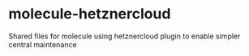 # molecule-hetznercloud

Shared files for molecule using hetznercloud plugin to enable simpler central maintenance
